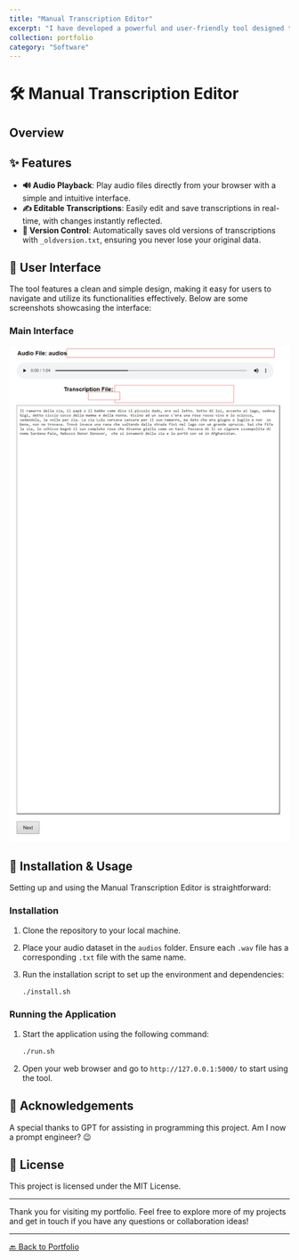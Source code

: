 ```yaml
---
title: "Manual Transcription Editor"
excerpt: "I have developed a powerful and user-friendly tool designed to manually correct automatic transcriptions of audio files. This tool is particularly useful for refining transcriptions made by Whisper, ensuring high accuracy and quality."
collection: portfolio
category: "Software"
---
```


# 🛠️ Manual Transcription Editor

## Overview



## ✨ Features

- **🔊 Audio Playback**: Play audio files directly from your browser with a simple and intuitive interface.
- **✍️ Editable Transcriptions**: Easily edit and save transcriptions in real-time, with changes instantly reflected.
- **📂 Version Control**: Automatically saves old versions of transcriptions with `_oldversion.txt`, ensuring you never lose your original data.

## 🎨 User Interface

The tool features a clean and simple design, making it easy for users to navigate and utilize its functionalities effectively. Below are some screenshots showcasing the interface:

### Main Interface
![Main Interface](../images/example_censured.png)


## 🔧 Installation & Usage

Setting up and using the Manual Transcription Editor is straightforward:

### Installation

1. Clone the repository to your local machine.
2. Place your audio dataset in the `audios` folder. Ensure each `.wav` file has a corresponding `.txt` file with the same name.
3. Run the installation script to set up the environment and dependencies:

    ```bash
    ./install.sh
    ```

### Running the Application

1. Start the application using the following command:

    ```bash
    ./run.sh
    ```

2. Open your web browser and go to `http://127.0.0.1:5000/` to start using the tool.

## 🙏 Acknowledgements

A special thanks to GPT for assisting in programming this project. Am I now a prompt engineer? 😉

## 📜 License

This project is licensed under the MIT License.

---

Thank you for visiting my portfolio. Feel free to explore more of my projects and get in touch if you have any questions or collaboration ideas!

---

[🔙 Back to Portfolio](https://aguerrerolopez.github.io/portfolio/)
